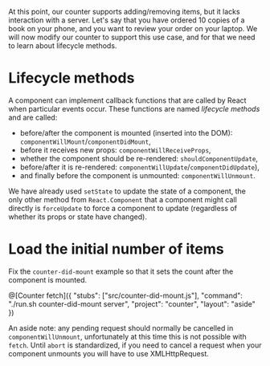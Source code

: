 At this point, our counter supports adding/removing items, but it lacks interaction with a server. Let's say that you have ordered 10 copies of a book on your phone, and you want to review your order on your laptop. We will now modify our counter to support this use case, and for that we need to learn about lifecycle methods.

# Lifecycle methods

A component can implement callback functions that are called by React when particular events occur. These functions are named *lifecycle methods* and are called:

* before/after the component is mounted (inserted into the DOM): `componentWillMount`/`componentDidMount`,
* before it receives new props: `componentWillReceiveProps`,
* whether the component should be re-rendered: `shouldComponentUpdate`,
* before/after it is re-rendered: `componentWillUpdate`/`componentDidUpdate`),
* and finally before the component is unmounted: `componentWillUnmount`.

We have already used `setState` to update the state of a component, the only other method from `React.Component` that a component might call directly is `forceUpdate` to force a component to update (regardless of whether its props or state have changed).

# Load the initial number of items

Fix the `counter-did-mount` example so that it sets the count after the component is mounted.

@[Counter fetch]({
  "stubs": ["src/counter-did-mount.js"],
  "command": "./run.sh counter-did-mount server",
  "project": "counter",
  "layout": "aside"
})

An aside note: any pending request should normally be cancelled in `componentWillUnmount`, unfortunately at this time this is not possible with `fetch`. Until `abort` is standardized, if you need to cancel a request when your component unmounts you will have to use XMLHttpRequest.
